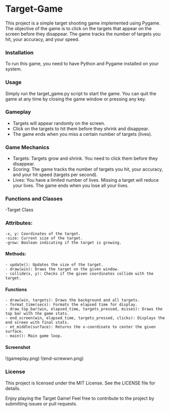 # Target-Game
This project is a simple target shooting game implemented using Pygame. The objective of the game is to click on the targets that appear on the screen before they disappear. The game tracks the number of targets you hit, your accuracy, and your speed.

### Installation
To run this game, you need to have Python and Pygame installed on your system.

### Usage
Simply run the target_game.py script to start the game. You can quit the game at any time by closing the game window or pressing any key.

### Gameplay
- Targets will appear randomly on the screen.
- Click on the targets to hit them before they shrink and disappear.
- The game ends when you miss a certain number of targets (lives).

### Game Mechanics
- Targets: Targets grow and shrink. You need to click them before they disappear.
- Scoring: The game tracks the number of targets you hit, your accuracy, and your hit speed (targets per second).
- Lives: You have a limited number of lives. Missing a target will reduce your lives. The game ends when you lose all your lives.
### Functions and Classes
-Target Class
  ### Attributes:
    -x, y: Coordinates of the target.
    -size: Current size of the target.
    -grow: Boolean indicating if the target is growing.
  #### Methods:
    - update(): Updates the size of the target.
    - draw(win): Draws the target on the given window.
    - collide(x, y): Checks if the given coordinates collide with the target.
  #### Functions
    - draw(win, targets): Draws the background and all targets.
    - format_time(secs): Formats the elapsed time for display.
    - draw_top_bar(win, elapsed_time, targets_pressed, misses): Draws the top bar with the game stats.
    - end_screen(win, elapsed_time, targets_pressed, clicks): Displays the end screen with final stats.
    - et_middle(surface): Returns the x-coordinate to center the given surface.
    - main(): Main game loop.

#### Screenshot
!(gameplay.png)
!(end-screwwn.png)
### License
This project is licensed under the MIT License. See the LICENSE file for details.

Enjoy playing the Target Game! Feel free to contribute to the project by submitting issues or pull requests.








